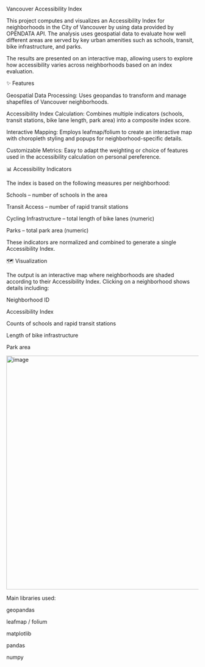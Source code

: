 Vancouver Accessibility Index

This project computes and visualizes an Accessibility Index for neighborhoods in the City of Vancouver by using data provided by OPENDATA API. The analysis uses geospatial data to evaluate how well different areas are served by key urban amenities such as schools, transit, bike infrastructure, and parks.

The results are presented on an interactive map, allowing users to explore how accessibility varies across neighborhoods based on an index evaluation.

✨ Features

Geospatial Data Processing: Uses geopandas to transform and manage shapefiles of Vancouver neighborhoods.

Accessibility Index Calculation: Combines multiple indicators (schools, transit stations, bike lane length, park area) into a composite index score.

Interactive Mapping: Employs leafmap/folium to create an interactive map with choropleth styling and popups for neighborhood-specific details.

Customizable Metrics: Easy to adapt the weighting or choice of features used in the accessibility calculation on personal pereference.

📊 Accessibility Indicators

The index is based on the following measures per neighborhood:

Schools – number of schools in the area

Transit Access – number of rapid transit stations

Cycling Infrastructure – total length of bike lanes (numeric)

Parks – total park area (numeric)

These indicators are normalized and combined to generate a single Accessibility Index.

🗺️ Visualization

The output is an interactive map where neighborhoods are shaded according to their Accessibility Index. Clicking on a neighborhood shows details including:

Neighborhood ID

Accessibility Index

Counts of schools and rapid transit stations

Length of bike infrastructure

Park area

<img width="1659" height="613" alt="image" src="https://github.com/user-attachments/assets/5d67e03b-22bd-442c-8b0d-41eeacdb653f" />

Main libraries used:

geopandas

leafmap / folium

matplotlib

pandas

numpy
